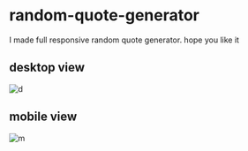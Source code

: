 # random-quote-generator
I made full responsive random quote generator. hope you like it

## desktop view
![d](https://user-images.githubusercontent.com/54768757/135705445-8e7417a1-3855-4b7c-8b11-1b8f72d73158.PNG)

## mobile view
![m](https://user-images.githubusercontent.com/54768757/135705457-012c7339-c162-4847-b76a-b9a0481beed9.PNG)
